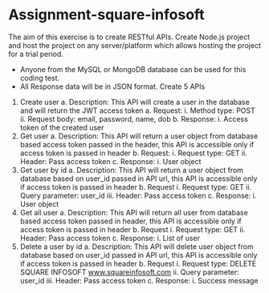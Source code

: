 # Assignment-square-infosoft

The aim of this exercise is to create RESTful APIs. Create Node.js project and host the project on any
server/platform which allows hosting the project for a trial period.
- Anyone from the MySQL or MongoDB database can be used for this coding test.
- All Response data will be in JSON format.
Create 5 APIs
1. Create user
a. Description: This API will create a user in the database and will return the JWT access
token
a. Request:
i. Method type: POST
ii. Request body: email, password, name, dob
b. Response:
i. Access token of the created user
2. Get user
a. Description: This API will return a user object from database based access token passed
in the header, this API is accessible only if access token is passed in header
b. Request:
i. Request type: GET
ii. Header: Pass access token
c. Response:
i. User object
3. Get user by id
a. Description: This API will return a user object from database based on user_id passed in
API url, this API is accessible only if access token is passed in header
b. Request
i. Request type: GET
ii. Query parameter: user_id
iii. Header: Pass access token
c. Response:
i. User object
4. Get all user
a. Description: This API will return all user from database based access token passed in
header, this API is accessible only if access token is passed in header
b. Request
i. Request type: GET
ii. Header: Pass access token
c. Response:
i. List of user
5. Delete a user by id
a. Description: This API will delete user object from database based on user_id passed in
API url, this API is accessible only if access token is passed in header
b. Request
i. Request type: DELETE
SQUARE INFOSOFT
www.squareinfosoft.com
ii. Query parameter: user_id
iii. Header: Pass access token
c. Response:
i. Success message
